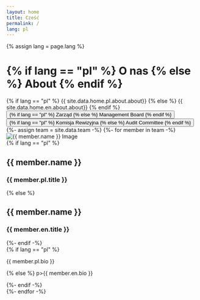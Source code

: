 ```yaml
---
layout: home
title: Cześć
permalink: /
lang: pl
---
```

{% assign lang = page.lang %}
<div class="section-title">
  <h1>{% if lang == "pl" %}
    O nas {% else %} 
    About {% endif %}</h1>
</div>
<div class="paragraph">
  <div class="container">
    {% if lang == "pl" %}
    {{ site.data.home.pl.about.about}} {% else %}
    {{ site.data.home.en.about.about}} {% endif %}
  </div>
</div>
<div class="paragraph">
  <div class="container">
    <div class="tabs-navigation">
      <button class="tab-btn active" data-group="board">{% if lang == "pl" %}
        Zarząd {% else %} 
        Management Board {% endif %}</h1></button>
      <button class="tab-btn" data-group="committee">{% if lang == "pl" %}
        Komisja Rewizyjna {% else %} 
        Audit Committee {% endif %}</h1></button>
    </div>
    <div class="row">
      {%- assign team = site.data.team -%}
      {%- for member in team -%}
            <div class="column card" data-group="{{ member.group }}">
        <div class="team">
          <div class="team-img">
            <img src="{{ member.img }}" alt="{{ member.name }} Image">
          </div>
          <div class="team-content">
            {% if lang == "pl" %}
            <h2>{{ member.name }}</h2>
            <h3>{{ member.pl.title }}</h3>
            {% else %}
            <h2>{{ member.name }}</h2>
            <h3>{{ member.en.title }}</h3>
            {%- endif -%}
          </div>
          <div class="team-overlay">
            {% if lang == "pl" %}
            <p>{{ member.pl.bio }}</p>
            {% else %}
            p>{{ member.en.bio }}</p>
            {%- endif -%}
          </div>
        </div>
      </div>
      {%- endfor -%}
    </div>
  </div>
</div>
<script src="https://code.jquery.com/jquery-3.6.0.min.js"></script>
<script>
  $(document).ready(function () {
    // Initial setup: show the Board group by default
    showGroup('board');

    // Handle tab button click
    $('.tab-btn').on('click', function () {
      const group = $(this).data('group');
      showGroup(group);
    });

    function showGroup(group) {
      // Hide all columns
      $('.column').removeClass('active');

      // Show only columns with the selected group
      $(`.column[data-group="${group}"]`).addClass('active');
    }
  });
</script>


